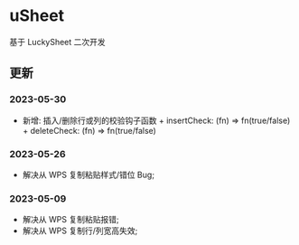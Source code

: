 # uSheet

基于 LuckySheet 二次开发

## 更新

### 2023-05-30

- 新增: 插入/删除行或列的校验钩子函数 + insertCheck: (fn) => fn(true/false) + deleteCheck: (fn) => fn(true/false)

### 2023-05-26

- 解决从 WPS 复制粘贴样式/错位 Bug;

### 2023-05-09

- 解决从 WPS 复制粘贴报错;
- 解决从 WPS 复制行/列宽高失效;
